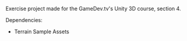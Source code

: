 Exercise project made for the GameDev.tv's Unity 3D course, section 4.

Dependencies:
- Terrain Sample Assets